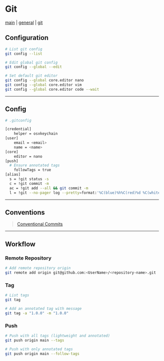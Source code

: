 # Git
[main](../../README.md) | [general](../README.md) | [git](README.md)

## Configuration
```sh
# List git config
git config --list

# Edit global git config
git config --global --edit

# Set default git editor
git config --global core.editor nano
git config --global core.editor vim
git config --global core.editor code --wait
```

---

## Config
```sh
# .gitconfig

[credential]
	helper = osxkeychain
[user]
	email = <email>
	name = <name>
[core]
	editor = nano
[push]
  # Ensure annotated tags
	followTags = true
[alias]
  s = !git status -s
  c = !git commit -m
  ac = !git add --all && git commit -m
  l = !git --no-pager log --pretty=format:'%C(blue)%h%C(red)%d %C(white)%s - %C(cyan)%cn, %C(green)%cr'
```

---

## Conventions
> [Conventional Commits](https://www.conventionalcommits.org/en/v1.0.0/)

---
## Workflow

### Remote Repository
```sh
# Add remote repository origin
git remote add origin git@github.com:<UserName>/<repository-name>.git
```

### Tag
```sh
# List tags
git tag

# Add an annotated tag with message
git tag -a "1.0.0" -m "1.0.0"
```

### Push
```sh
# Push with all tags (lightweight and annotated)
git push origin main --tags

# Push with only annotated tags
git push origin main --follow-tags
```
